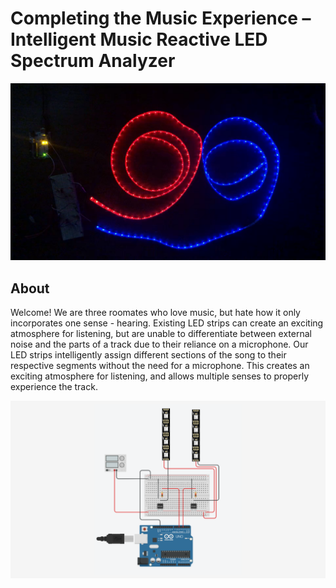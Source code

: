 # Completing the Music Experience  – Intelligent Music Reactive LED Spectrum Analyzer
![alt-text](https://github.com/ejfarber/Enjoy-the-show/blob/main/LEDs.png)
## About

Welcome! We are three roomates who love music, but hate how it only incorporates one sense - hearing. Existing LED strips can create an exciting atmosphere for listening, but are unable to differentiate between external noise and the parts of a track due to their reliance on a microphone. Our LED strips intelligently assign different sections of the song to their respective segments without the need for a microphone. This creates an exciting atmosphere for listening, and allows multiple senses to properly experience the track. 

![alt-text](https://github.com/ejfarber/Enjoy-the-show/blob/main/LEDArduinoSetup-Hackathon.png)
